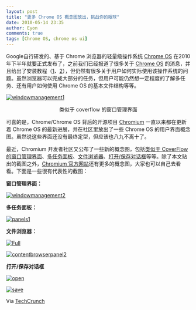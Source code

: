 ```yaml
---
layout: post
title: "更多 Chrome OS 概念图放出，挑战你的眼球"
date: 2010-05-14 23:35
author: Eyon
comments: true
tags: [Chrome OS, chrome os ui]
---
```

Google自行研发的、基于 Chrome 浏览器的轻量级操作系统 [Chrome OS](http://www.chromi.org/archives/category/chrome-os) 在2010年下半年就要正式发布了，之前我们已经报道了很多关于 [Chrome OS](http://www.chromi.org/archives/category/chrome-os) 的消息，并且给出了安装教程（[1](http://www.chromi.org/archives/2104)、[2](http://www.chromi.org/archives/2148)），但仍然有很多关于用户如何实际使用该操作系统的问题。虽然浏览器可以完成大部分的任务，但用户可能仍然想一定程度的了解多任务、还有用户如何使用 Chrome OS 的基本文件结构等等。

<a href="http://img.chromi.org/2010/05/windowmanagement1.png">![](http://img.chromi.org/2010/05/windowmanagement1-550x309.png "windowmanagement1")</a>
<p style="text-align: center;">类似于 coverflow 的窗口管理界面

可喜的是，Chrome/Chrome OS 背后的开源项目 [Chromium](http://dev.chromium.org/user-experience) 一直以来都在更新着 Chrome OS 的最新进展，并在社区里放出了一些 Chrome OS 的用户界面概念图。虽然说这些界面还没有最终定型，但应该也八九不离十了。

最近，Chromium 开发者社区又公布了一些新的概念图，包括[类似于 CoverFlow 的窗口管理界面](http://dev.chromium.org/chromium-os/user-experience/window-management)、[多任务面板](http://dev.chromium.org/chromium-os/user-experience/panels)、[文件浏览器](http://dev.chromium.org/chromium-os/user-experience/content-browser)、[打开/保存对话框](http://dev.chromium.org/chromium-os/user-experience/opensave-dialogs)等等。除了本文贴出的截图之外，[Chromium 官方网站](http://dev.chromium.org/user-experience)还有更多的概念图，大家也可以自己去看看。下面是一些很有代表性的截图：<!--more-->

**窗口管理界面：**

<a href="http://img.chromi.org/2010/05/windowmanagement2.png">![](http://img.chromi.org/2010/05/windowmanagement2-550x289.png "windowmanagement2")</a>

**多任务面板：**

<a href="http://img.chromi.org/2010/05/panels1.png">![](http://img.chromi.org/2010/05/panels1-550x260.png "panels1")</a>

**文件浏览器：**

<a href="http://img.chromi.org/2010/05/Full.png">![](http://img.chromi.org/2010/05/Full.png "Full")</a>

<a href="http://img.chromi.org/2010/05/contentbrowserpanel2.png">![](http://img.chromi.org/2010/05/contentbrowserpanel2.png "contentbrowserpanel2")</a>

**打开/保存对话框**

<a href="http://img.chromi.org/2010/05/open.png">![](http://img.chromi.org/2010/05/open.png "open")</a>

<a href="http://img.chromi.org/2010/05/save.png">![](http://img.chromi.org/2010/05/save.png "save")</a>

Via [TechCrunch](http://techcrunch.com/2010/05/13/more-images-of-what-chrome-os-will-probably-look-like/)

